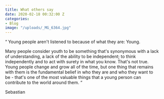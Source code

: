 ```yaml
---
title: What others say
date: 2020-02-18 00:32:00 Z
categories:
- Blog
image: "/uploads/_MG_6364.jpg"
---
```


“ Young people aren't listened to because of what they are: Young. 

Many people consider youth to be something that's synonymous with a lack of understanding, a lack of the ability to be independent; to think independently and to act with surety in what you know. That's not true. Young people change and grow all of the time, but one thing that remains with them is the fundamental belief in who they are and who they want to be - that's one of the most valuable things that a young person can contribute to the world around them. “ 

Sebastian
